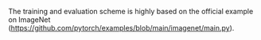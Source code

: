 
The training and evaluation scheme is highly based on the official example on ImageNet (https://github.com/pytorch/examples/blob/main/imagenet/main.py).
